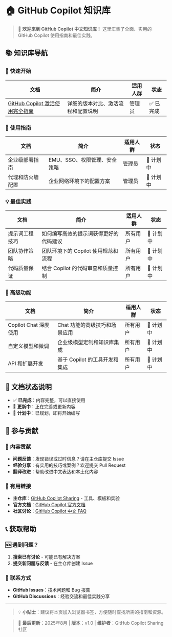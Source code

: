 # 🏠 GitHub Copilot 知识库

> 🚀 **欢迎来到 GitHub Copilot 中文知识库！** 这里汇集了全面、实用的 GitHub Copilot 使用指南和最佳实践。

## 📚 知识库导航

### 🎯 快速开始
| 文档 | 简介 | 适用人群 | 状态 |
|------|------|----------|------|
| [GitHub Copilot 激活使用完全指南](GitHub-Copilot-激活使用完全指南) | 详细的版本对比、激活流程和配置说明 | 管理员 | ✅ 已完成 |

### 🔧 使用指南
| 文档             | 简介                         | 适用人群   | 状态 |
| ---------------- | ---------------------------- | ---------- | ---- |
| 企业级部署指南   | EMU、SSO、权限管理、安全策略 | 管理员     |  📝 计划中    |
| 代理和防火墙配置 | 企业网络环境下的配置方案     | 管理员     |  📝 计划中    |

### 💡 最佳实践
| 文档 | 简介 | 适用人群 | 状态 |
|------|------|------|----------|
| 提示词工程技巧 | 如何编写高效的提示词获得更好的代码建议 | 所有用户 | 📝 计划中 |
| 团队协作策略 | 团队环境下的 Copilot 使用规范和流程 | 所有用户 | 📝 计划中 |
| 代码质量保证 | 结合 Copilot 的代码审查和质量控制 | 所有用户 | 📝 计划中 |

### 🔨 高级功能
| 文档 | 简介 | 适用人群 | 状态 |
|------|------|------|----------|
| Copilot Chat 深度使用 | Chat 功能的高级技巧和场景应用 | 所有用户 | 📝 计划中 |
| 自定义模型和微调 | 企业级模型定制和知识库集成 | 所有用户 | 📝 计划中 |
| API 和扩展开发 | 基于 Copilot 的工具开发和集成 | 所有用户 | 📝 计划中 |

## 🎯 文档状态说明

- ✅ **已完成**：内容完整，可以直接使用
- 🔄 **更新中**：正在完善或更新内容
- 📝 **计划中**：已规划，即将开始编写


## 🤝 参与贡献

### 📝 内容贡献
- **问题反馈**：发现错误或过时信息？请在主仓库提交 Issue
- **经验分享**：有实用的技巧或案例？欢迎提交 Pull Request
- **翻译改进**：帮助改进中文表达和本土化内容

### 🔗 有用链接
- **主仓库**：[GitHub Copilot Sharing](https://github.com/ghcpSharing/library) - 工具、模板和实验
- **官方文档**：[GitHub Copilot 官方文档](https://docs.github.com/copilot)
- **社区讨论**：[GitHub Copilot 中文 FAQ](https://github.com/orgs/githubcopilotfaq/discussions)

## 📞 获取帮助

### 🆘 遇到问题？

1. **搜索已有讨论** - 可能已有解决方案
2. **提交新问题与反馈** - 在主仓库创建 Issue


### 💬 联系方式
- **GitHub Issues**：技术问题和 Bug 报告
- **GitHub Discussions**：经验交流和最佳实践分享

---

> 💡 **小贴士**：建议将本页加入浏览器书签，方便随时查找所需的指南和资源。

> 📅 **最后更新**：2025年8月 | **版本**：v1.0 | **维护者**：GitHub Copilot Sharing 社区
